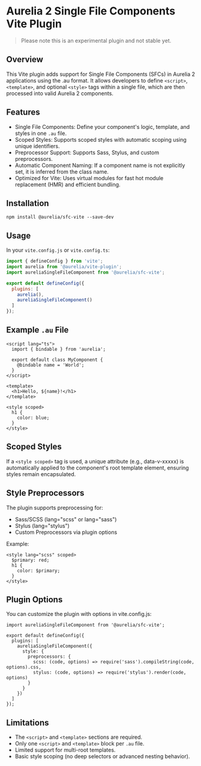 # Aurelia 2 Single File Components Vite Plugin

>Please note this is an experimental plugin and not stable yet.

## Overview

This Vite plugin adds support for Single File Components (SFCs) in Aurelia 2 applications using the .au format. It allows developers to define `<script>`, `<template>`, and optional `<style>` tags within a single file, which are then processed into valid Aurelia 2 components.

## Features

- Single File Components: Define your component's logic, template, and styles in one `.au` file.
- Scoped Styles: Supports scoped styles with automatic scoping using unique identifiers.
- Preprocessor Support: Supports Sass, Stylus, and custom preprocessors.
- Automatic Component Naming: If a component name is not explicitly set, it is inferred from the class name.
- Optimized for Vite: Uses virtual modules for fast hot module replacement (HMR) and efficient bundling.

## Installation

```shell
npm install @aurelia/sfc-vite --save-dev
```

## Usage

In your `vite.config.js` or `vite.config.ts`:

```javascript
import { defineConfig } from 'vite';
import aurelia from '@aurelia/vite-plugin';
import aureliaSingleFileComponent from '@aurelia/sfc-vite';

export default defineConfig({
  plugins: [
    aurelia(),
    aureliaSingleFileComponent()
  ]
});
```

## Example `.au` File

```
<script lang="ts">
  import { bindable } from 'aurelia';

  export default class MyComponent {
    @bindable name = 'World';
  }
</script>

<template>
  <h1>Hello, ${name}!</h1>
</template>

<style scoped>
  h1 {
    color: blue;
  }
</style>
```

## Scoped Styles

If a `<style scoped>` tag is used, a unique attribute (e.g., data-v-xxxxx) is automatically applied to the component's root template element, ensuring styles remain encapsulated.

## Style Preprocessors

The plugin supports preprocessing for:

- Sass/SCSS (lang="scss" or lang="sass")
- Stylus (lang="stylus")
- Custom Preprocessors via plugin options

Example:

```
<style lang="scss" scoped>
  $primary: red;
  h1 {
    color: $primary;
  }
</style>
```

## Plugin Options

You can customize the plugin with options in vite.config.js:

```
import aureliaSingleFileComponent from '@aurelia/sfc-vite';

export default defineConfig({
  plugins: [
    aureliaSingleFileComponent({
      style: {
        preprocessors: {
          scss: (code, options) => require('sass').compileString(code, options).css,
          stylus: (code, options) => require('stylus').render(code, options)
        }
      }
    })
  ]
});
```

## Limitations

- The `<script>` and `<template>` sections are required.
- Only one `<script>` and `<template>` block per `.au` file.
- Limited support for multi-root templates.
- Basic style scoping (no deep selectors or advanced nesting behavior).
